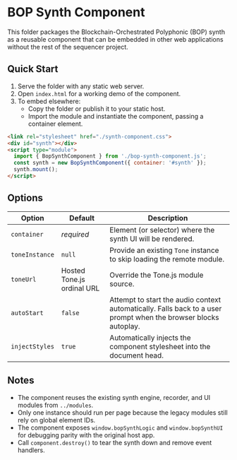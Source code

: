 # BOP Synth Component

This folder packages the Blockchain-Orchestrated Polyphonic (BOP) synth as a reusable component that can be embedded in other web applications without the rest of the sequencer project.

## Quick Start

1. Serve the folder with any static web server.
2. Open `index.html` for a working demo of the component.
3. To embed elsewhere:
   - Copy the folder or publish it to your static host.
   - Import the module and instantiate the component, passing a container element.

```html
<link rel="stylesheet" href="./synth-component.css">
<div id="synth"></div>
<script type="module">
  import { BopSynthComponent } from './bop-synth-component.js';
  const synth = new BopSynthComponent({ container: '#synth' });
  synth.mount();
</script>
```

## Options

| Option | Default | Description |
| --- | --- | --- |
| `container` | _required_ | Element (or selector) where the synth UI will be rendered. |
| `toneInstance` | `null` | Provide an existing `Tone` instance to skip loading the remote module. |
| `toneUrl` | Hosted Tone.js ordinal URL | Override the Tone.js module source. |
| `autoStart` | `false` | Attempt to start the audio context automatically. Falls back to a user prompt when the browser blocks autoplay. |
| `injectStyles` | `true` | Automatically injects the component stylesheet into the document head. |

## Notes

- The component reuses the existing synth engine, recorder, and UI modules from `../modules`.
- Only one instance should run per page because the legacy modules still rely on global element IDs.
- The component exposes `window.bopSynthLogic` and `window.bopSynthUI` for debugging parity with the original host app.
- Call `component.destroy()` to tear the synth down and remove event handlers.
